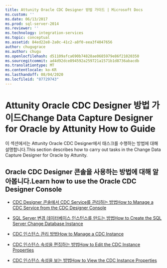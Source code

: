 ```yaml
---
title: Attunity Oracle CDC Designer 방법 가이드 | Microsoft Docs
ms.custom: ''
ms.date: 06/13/2017
ms.prod: sql-server-2014
ms.reviewer: ''
ms.technology: integration-services
ms.topic: conceptual
ms.assetid: 84ed22e8-2a0c-41c2-a8f0-eea3f4047656
author: chugugrace
ms.author: chugu
ms.openlocfilehash: d51109afca690b74828ae0685979e86f21020350
ms.sourcegitcommit: ad4d92dce894592a259721a1571b1d8736abacdb
ms.translationtype: MT
ms.contentlocale: ko-KR
ms.lasthandoff: 08/04/2020
ms.locfileid: "87729743"
---
```

# <a name="change-data-capture-designer-for-oracle-by-attunity-how-to-guide"></a><span data-ttu-id="59b71-102">Attunity Oracle CDC Designer 방법 가이드</span><span class="sxs-lookup"><span data-stu-id="59b71-102">Change Data Capture Designer for Oracle by Attunity How to Guide</span></span>
  <span data-ttu-id="59b71-103">이 섹션에서는 Attunity Oracle CDC Designer에서 태스크를 수행하는 방법에 대해 설명합니다.</span><span class="sxs-lookup"><span data-stu-id="59b71-103">This section describes how to carry out tasks in the Change Data Capture Designer for Oracle by Attunity.</span></span>  
  
## <a name="learn-how-to-use-the-oracle-cdc-designer-console"></a><span data-ttu-id="59b71-104">Oracle CDC Designer 콘솔을 사용하는 방법에 대해 알아봅니다.</span><span class="sxs-lookup"><span data-stu-id="59b71-104">Learn how to use the Oracle CDC Designer Console</span></span>  
  
-   [<span data-ttu-id="59b71-105">CDC Designer 콘솔에서 CDC Service를 관리하는 방법</span><span class="sxs-lookup"><span data-stu-id="59b71-105">How to Manage a CDC Service from the CDC Designer Console</span></span>](how-to-manage-a-cdc-service-from-the-cdc-designer-console.md)  
  
-   [<span data-ttu-id="59b71-106">SQL Server 변경 데이터베이스 인스턴스를 만드는 방법</span><span class="sxs-lookup"><span data-stu-id="59b71-106">How to Create the SQL Server Change Database Instance</span></span>](how-to-create-the-sql-server-change-database-instance.md)  
  
-   [<span data-ttu-id="59b71-107">CDC 인스턴스 관리 방법</span><span class="sxs-lookup"><span data-stu-id="59b71-107">How to Manage a CDC Instance</span></span>](manage-a-cdc-instance.md)  
  
-   [<span data-ttu-id="59b71-108">CDC 인스턴스 속성을 편집하는 방법</span><span class="sxs-lookup"><span data-stu-id="59b71-108">How to Edit the CDC Instance Properties</span></span>](how-to-edit-the-cdc-instance-properties.md)  
  
-   [<span data-ttu-id="59b71-109">CDC 인스턴스 속성을 보는 방법</span><span class="sxs-lookup"><span data-stu-id="59b71-109">How to View the CDC Instance Properties</span></span>](how-to-view-the-cdc-instance-properties.md)  
  
  
